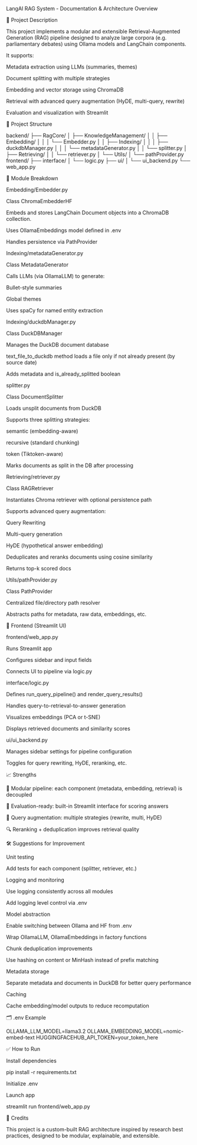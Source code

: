 LangAI RAG System - Documentation & Architecture Overview

🚀 Project Description

This project implements a modular and extensible Retrieval-Augmented Generation (RAG) pipeline designed to analyze large corpora (e.g. parliamentary debates) using Ollama models and LangChain components.

It supports:

Metadata extraction using LLMs (summaries, themes)

Document splitting with multiple strategies

Embedding and vector storage using ChromaDB

Retrieval with advanced query augmentation (HyDE, multi-query, rewrite)

Evaluation and visualization with Streamlit

📁 Project Structure

backend/
├── RagCore/
│   ├── KnowledgeManagement/
│   │   ├── Embedding/
│   │   │   └── Embedder.py
│   │   ├── Indexing/
│   │   │   ├── duckdbManager.py
│   │   │   └── metadataGenerator.py
│   │   └── splitter.py
│   ├── Retrieving/
│   │   └── retriever.py
│   └── Utils/
│       └── pathProvider.py
frontend/
├── interface/
│   └── logic.py
├── ui/
│   └── ui_backend.py
└── web_app.py

🧠 Module Breakdown

Embedding/Embedder.py

Class ChromaEmbedderHF

Embeds and stores LangChain Document objects into a ChromaDB collection.

Uses OllamaEmbeddings model defined in .env

Handles persistence via PathProvider

Indexing/metadataGenerator.py

Class MetadataGenerator

Calls LLMs (via OllamaLLM) to generate:

Bullet-style summaries

Global themes

Uses spaCy for named entity extraction

Indexing/duckdbManager.py

Class DuckDBManager

Manages the DuckDB document database

text_file_to_duckdb method loads a file only if not already present (by source date)

Adds metadata and is_already_splitted boolean

splitter.py

Class DocumentSplitter

Loads unsplit documents from DuckDB

Supports three splitting strategies:

semantic (embedding-aware)

recursive (standard chunking)

token (Tiktoken-aware)

Marks documents as split in the DB after processing

Retrieving/retriever.py

Class RAGRetriever

Instantiates Chroma retriever with optional persistence path

Supports advanced query augmentation:

Query Rewriting

Multi-query generation

HyDE (hypothetical answer embedding)

Deduplicates and reranks documents using cosine similarity

Returns top-k scored docs

Utils/pathProvider.py

Class PathProvider

Centralized file/directory path resolver

Abstracts paths for metadata, raw data, embeddings, etc.

🎨 Frontend (Streamlit UI)

frontend/web_app.py

Runs Streamlit app

Configures sidebar and input fields

Connects UI to pipeline via logic.py

interface/logic.py

Defines run_query_pipeline() and render_query_results()

Handles query-to-retrieval-to-answer generation

Visualizes embeddings (PCA or t-SNE)

Displays retrieved documents and similarity scores

ui/ui_backend.py

Manages sidebar settings for pipeline configuration

Toggles for query rewriting, HyDE, reranking, etc.

📈 Strengths

🔁 Modular pipeline: each component (metadata, embedding, retrieval) is decoupled

🧪 Evaluation-ready: built-in Streamlit interface for scoring answers

🧠 Query augmentation: multiple strategies (rewrite, multi, HyDE)

🔍 Reranking + deduplication improves retrieval quality

🛠️ Suggestions for Improvement

Unit testing

Add tests for each component (splitter, retriever, etc.)

Logging and monitoring

Use logging consistently across all modules

Add logging level control via .env

Model abstraction

Enable switching between Ollama and HF from .env

Wrap OllamaLLM, OllamaEmbeddings in factory functions

Chunk deduplication improvements

Use hashing on content or MinHash instead of prefix matching

Metadata storage

Separate metadata and documents in DuckDB for better query performance

Caching

Cache embedding/model outputs to reduce recomputation

🗂️ .env Example

OLLAMA_LLM_MODEL=llama3.2
OLLAMA_EMBEDDING_MODEL=nomic-embed-text
HUGGINGFACEHUB_API_TOKEN=your_token_here

✅ How to Run

Install dependencies

pip install -r requirements.txt

Initialize .env

Launch app

streamlit run frontend/web_app.py

👏 Credits

This project is a custom-built RAG architecture inspired by research best practices, designed to be modular, explainable, and extensible.
